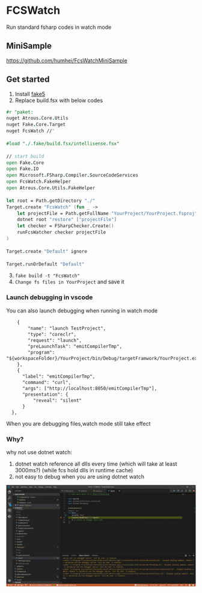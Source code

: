 # FCSWatch
Run standard fsharp codes in watch mode

## MiniSample 
https://github.com/humhei/FcsWatchMiniSample
    
## Get started

1. Install [fake5](https://fake.build/fake-gettingstarted.html)
2. Replace build.fsx with below codes
```fsharp
#r "paket:
nuget Atrous.Core.Utils
nuget Fake.Core.Target
nuget FcsWatch //"

#load "./.fake/build.fsx/intellisense.fsx"

// start build
open Fake.Core
open Fake.IO
open Microsoft.FSharp.Compiler.SourceCodeServices
open FcsWatch.FakeHelper
open Atrous.Core.Utils.FakeHelper

let root = Path.getDirectory "./"
Target.create "FcsWatch" (fun _ ->  
    let projectFile = Path.getFullName "YourProject/YourProject.fsproj"
    dotnet root "restore" ["projectFile"]
    let checker = FSharpChecker.Create()
    runFcsWatcher checker projectFile
)

Target.create "Default" ignore

Target.runOrDefault "Default"
```
3. `fake build -t "FcsWatch"`
4. `Change fs files in YourProject` and save it



### Launch debugging in vscode
You can also launch debugging when running in watch mode 
```
    {
        "name": "launch TestProject",
        "type": "coreclr",
        "request": "launch",
        "preLaunchTask": "emitCompilerTmp",
        "program": "${workspaceFolder}/YourProject/bin/Debug/targetFramwork/YourProject.exe",
    },
    {
      "label": "emitCompilerTmp",
      "command": "curl",
      "args": ["http://localhost:8050/emitCompilerTmp"],
      "presentation": {
          "reveal": "silent"
      }
  },
```

When you are debugging files,watch mode still take effect



### Why?
why not use dotnet watch:
1. dotnet watch reference all dlls every time (which will take at least 3000ms?) (while fcs hold dlls in runtime cache)
2. not easy to debug when you are using dotnet watch


![](https://github.com/humhei/Resources/blob/Resources/TestfsFCSWatchVisualStud.gif)


